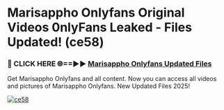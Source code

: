 # Marisappho Onlyfans Original Videos 0nlyFans Leaked - Files Updated! (ce58)

<h3>🔴 CLICK HERE 🌐==►► <a href="https://tinyurl.com/3hn5wdd3" rel="nofollow">Marisappho Onlyfans Updated Files</a></h3>

Get Marisappho Onlyfans and all content. Now you can access all videos and pictures of Marisappho Onlyfans. New Updated Files 2025!

[![ce58](https://i.imgur.com/4HnBqBT.gif)](https://tinyurl.com/3hn5wdd3)
